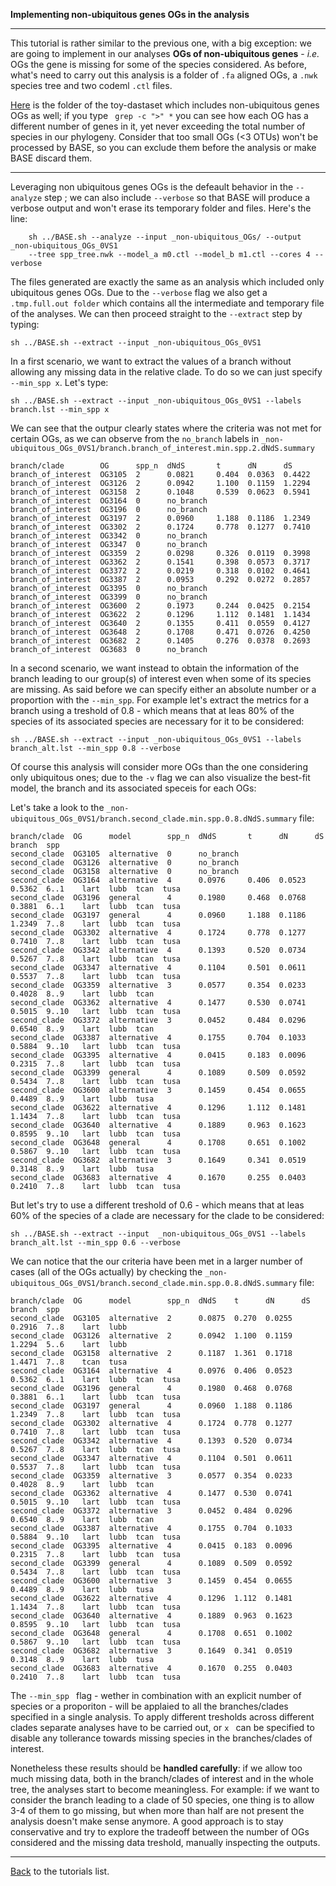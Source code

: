 **Implementing non-ubiquitous genes OGs in the analysis**

---

This tutorial is rather similar to the previous one, with a big exception: 
we are going to implement in our analyses **OGs of non-ubiquitous genes** - _i.e._ OGs the gene is missing for some of the species considered.
As before, what's need to carry out this analysis is a folder of ```.fa``` aligned OGs, a ```.nwk``` species tree and two codeml ```.ctl``` files.

[Here](https://github.com/for-giobbe/BASE/tree/master/example/_non-ubiquitous_OGs) is the folder of the toy-dastaset which includes non-ubiquitous genes OGs as well; if 
you type ``` grep -c ">" *``` you can see how each OG has a different number of genes in it, yet never exceeding the total number of species in our phylogeny.
Consider that too small OGs (<3 OTUs) won't be processed by BASE, so you can exclude them before the analysis or make BASE discard them.

---

Leveraging non ubiquitous genes OGs is the defeault behavior in the ```--analyze``` step ; we can also include ```--verbose``` so that BASE will produce a verbose output
and won't erase its temporary folder and files. Here's the line:

```
	sh ../BASE.sh --analyze --input _non-ubiquitous_OGs/ --output _non-ubiquitous_OGs_0VS1 
	--tree spp_tree.nwk --model_a m0.ctl --model_b m1.ctl --cores 4 --verbose
```

The files generated are exactly the same as an analysis which included only ubiquitous genes OGs.
Due to the ```--verbose``` flag we also get a ```.tmp.full.out folder``` which contains all the intermediate and temporary file of the analyses. 
We can then proceed straight to the ```--extract``` step by typing:

```
sh ../BASE.sh --extract --input _non-ubiquitous_OGs_0VS1
```

In a first scenario, we want to extract the values of a branch without allowing any missing data in the relative clade. To do so we
can just specify ```--min_spp x```.  Let's type:

```
sh ../BASE.sh --extract --input _non-ubiquitous_OGs_0VS1 --labels branch.lst --min_spp x
```

We can see that the outpur clearly states where the criteria was not met for certain OGs, as we can observe from the ```no_branch``` labels
in ```_non-ubiquitous_OGs_0VS1/branch.branch_of_interest.min.spp.2.dNdS.summary```

```
branch/clade        OG      spp_n  dNdS       t      dN      dS
branch_of_interest  OG3105  2      0.0821     0.404  0.0363  0.4422
branch_of_interest  OG3126  2      0.0942     1.100  0.1159  1.2294
branch_of_interest  OG3158  2      0.1048     0.539  0.0623  0.5941
branch_of_interest  OG3164  0      no_branch
branch_of_interest  OG3196  0      no_branch
branch_of_interest  OG3197  2      0.0960     1.188  0.1186  1.2349
branch_of_interest  OG3302  2      0.1724     0.778  0.1277  0.7410
branch_of_interest  OG3342  0      no_branch
branch_of_interest  OG3347  0      no_branch
branch_of_interest  OG3359  2      0.0298     0.326  0.0119  0.3998
branch_of_interest  OG3362  2      0.1541     0.398  0.0573  0.3717
branch_of_interest  OG3372  2      0.0219     0.318  0.0102  0.4641
branch_of_interest  OG3387  2      0.0953     0.292  0.0272  0.2857
branch_of_interest  OG3395  0      no_branch
branch_of_interest  OG3399  0      no_branch
branch_of_interest  OG3600  2      0.1973     0.244  0.0425  0.2154
branch_of_interest  OG3622  2      0.1296     1.112  0.1481  1.1434
branch_of_interest  OG3640  2      0.1355     0.411  0.0559  0.4127
branch_of_interest  OG3648  2      0.1708     0.471  0.0726  0.4250
branch_of_interest  OG3682  2      0.1405     0.276  0.0378  0.2693
branch_of_interest  OG3683  0      no_branch
```

In a second scenario, we want instead to obtain the information of the branch leading to our group(s) of interest even when some of its species are missing.
As said before we can specify either an absolute number or a proportion with the ```--min_spp```. For example let's extract the metrics
for a branch using a treshold of 0.8 - which means that at leas 80% of the species of its associated species are necessary for it to be considered:

```
sh ../BASE.sh --extract --input _non-ubiquitous_OGs_0VS1 --labels branch_alt.lst --min_spp 0.8 --verbose
```

Of course this analysis will consider more OGs than the one considering only ubiquitous ones; due to the ```-v``` flag we can also visualize the best-fit model, the branch and its associated speceis for each OGs:

Let's take a look to the ```_non-ubiquitous_OGs_0VS1/branch.second_clade.min.spp.0.8.dNdS.summary``` file: 

```
branch/clade  OG      model        spp_n  dNdS       t      dN      dS      branch  spp
second_clade  OG3105  alternative  0      no_branch
second_clade  OG3126  alternative  0      no_branch
second_clade  OG3158  alternative  0      no_branch
second_clade  OG3164  alternative  4      0.0976     0.406  0.0523  0.5362  6..1    lart  lubb  tcan  tusa
second_clade  OG3196  general      4      0.1980     0.468  0.0768  0.3881  6..1    lart  lubb  tcan  tusa
second_clade  OG3197  general      4      0.0960     1.188  0.1186  1.2349  7..8    lart  lubb  tcan  tusa
second_clade  OG3302  alternative  4      0.1724     0.778  0.1277  0.7410  7..8    lart  lubb  tcan  tusa
second_clade  OG3342  alternative  4      0.1393     0.520  0.0734  0.5267  7..8    lart  lubb  tcan  tusa
second_clade  OG3347  alternative  4      0.1104     0.501  0.0611  0.5537  7..8    lart  lubb  tcan  tusa
second_clade  OG3359  alternative  3      0.0577     0.354  0.0233  0.4028  8..9    lart  lubb  tcan
second_clade  OG3362  alternative  4      0.1477     0.530  0.0741  0.5015  9..10   lart  lubb  tcan  tusa
second_clade  OG3372  alternative  3      0.0452     0.484  0.0296  0.6540  8..9    lart  lubb  tcan
second_clade  OG3387  alternative  4      0.1755     0.704  0.1033  0.5884  9..10   lart  lubb  tcan  tusa
second_clade  OG3395  alternative  4      0.0415     0.183  0.0096  0.2315  7..8    lart  lubb  tcan  tusa
second_clade  OG3399  general      4      0.1089     0.509  0.0592  0.5434  7..8    lart  lubb  tcan  tusa
second_clade  OG3600  alternative  3      0.1459     0.454  0.0655  0.4489  8..9    lart  lubb  tusa
second_clade  OG3622  alternative  4      0.1296     1.112  0.1481  1.1434  7..8    lart  lubb  tcan  tusa
second_clade  OG3640  alternative  4      0.1889     0.963  0.1623  0.8595  9..10   lart  lubb  tcan  tusa
second_clade  OG3648  general      4      0.1708     0.651  0.1002  0.5867  9..10   lart  lubb  tcan  tusa
second_clade  OG3682  alternative  3      0.1649     0.341  0.0519  0.3148  8..9    lart  lubb  tusa
second_clade  OG3683  alternative  4      0.1670     0.255  0.0403  0.2410  7..8    lart  lubb  tcan  tusa
```

But let's try to use a different treshold of 0.6 - which means that at leas 60% of the species of a clade are necessary for the clade to be considered:

```
sh ../BASE.sh --extract --input  _non-ubiquitous_OGs_0VS1 --labels branch_alt.lst --min_spp 0.6 --verbose
```

We can notice that the our criteria have been met in a larger number of cases (all of the OGs actually)
by checking the ```_non-ubiquitous_OGs_0VS1/branch.second_clade.min.spp.0.8.dNdS.summary``` file:

```
branch/clade  OG      model        spp_n  dNdS    t      dN      dS      branch  spp
second_clade  OG3105  alternative  2      0.0875  0.270  0.0255  0.2916  7..8    lart  lubb
second_clade  OG3126  alternative  2      0.0942  1.100  0.1159  1.2294  5..6    lart  lubb
second_clade  OG3158  alternative  2      0.1187  1.361  0.1718  1.4471  7..8    tcan  tusa
second_clade  OG3164  alternative  4      0.0976  0.406  0.0523  0.5362  6..1    lart  lubb  tcan  tusa
second_clade  OG3196  general      4      0.1980  0.468  0.0768  0.3881  6..1    lart  lubb  tcan  tusa
second_clade  OG3197  general      4      0.0960  1.188  0.1186  1.2349  7..8    lart  lubb  tcan  tusa
second_clade  OG3302  alternative  4      0.1724  0.778  0.1277  0.7410  7..8    lart  lubb  tcan  tusa
second_clade  OG3342  alternative  4      0.1393  0.520  0.0734  0.5267  7..8    lart  lubb  tcan  tusa
second_clade  OG3347  alternative  4      0.1104  0.501  0.0611  0.5537  7..8    lart  lubb  tcan  tusa
second_clade  OG3359  alternative  3      0.0577  0.354  0.0233  0.4028  8..9    lart  lubb  tcan
second_clade  OG3362  alternative  4      0.1477  0.530  0.0741  0.5015  9..10   lart  lubb  tcan  tusa
second_clade  OG3372  alternative  3      0.0452  0.484  0.0296  0.6540  8..9    lart  lubb  tcan
second_clade  OG3387  alternative  4      0.1755  0.704  0.1033  0.5884  9..10   lart  lubb  tcan  tusa
second_clade  OG3395  alternative  4      0.0415  0.183  0.0096  0.2315  7..8    lart  lubb  tcan  tusa
second_clade  OG3399  general      4      0.1089  0.509  0.0592  0.5434  7..8    lart  lubb  tcan  tusa
second_clade  OG3600  alternative  3      0.1459  0.454  0.0655  0.4489  8..9    lart  lubb  tusa
second_clade  OG3622  alternative  4      0.1296  1.112  0.1481  1.1434  7..8    lart  lubb  tcan  tusa
second_clade  OG3640  alternative  4      0.1889  0.963  0.1623  0.8595  9..10   lart  lubb  tcan  tusa
second_clade  OG3648  general      4      0.1708  0.651  0.1002  0.5867  9..10   lart  lubb  tcan  tusa
second_clade  OG3682  alternative  3      0.1649  0.341  0.0519  0.3148  8..9    lart  lubb  tusa
second_clade  OG3683  alternative  4      0.1670  0.255  0.0403  0.2410  7..8    lart  lubb  tcan  tusa
```

The ```--min_spp ``` flag - wether in combination with an explicit number of species or a proporiton - will be applaied to all the branches/clades specified
in a single analysis. To apply different tresholds across different clades separate analyses have to be carried out, or  ```x ``` can be specified to disable 
any tollerance towards missing species in the branches/clades of interest.

Nonetheless these results should be **handled carefully**: if we allow too much missing data, both in the branch/clades of interest and in the whole tree,
the analyses start to become meaningless. For example: if we want to consider the branch leading to a clade of 50 species, one thing is to allow 3-4 of them
to go missing, but when more than half are not present the analysis doesn't make sense anymore.
A good approach is to stay conservative and try to explore the tradeoff between the number of OGs considered and the missing data treshold,
manually inspecting the outputs.

---

[Back](https://github.com/for-giobbe/BASE/blob/master/tutorial_0.md) to the tutorials list.
